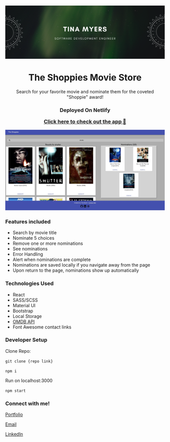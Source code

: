 ![image](src/assets/coverPhoto.PNG)

<h1 align="center">
The Shoppies Movie Store
</h1>

<p align="center">Search for your favorite movie and nominate them for the coveted "Shoppie" award!</p>

</h3>
<h3 align="center">
<p>Deployed On Netlify</p>
<a href="https://tinamyers-shoppies.herokuapp.com/">Click here to check out the app 🔗</a>
</h3>

![Image](src/assets/shoppies.jpg)

### Features included

- Search by movie title
- Nominate 5 choices
- Remove one or more nominations
- See nominations
- Error Handling
- Alert when nominations are complete
- Nominations are saved locally if you navigate away from the page
- Upon return to the page, nominations show up automatically

### Technologies Used

- React
- SASS/SCSS
- Material UI
- Bootstrap
- Local Storage
- [OMDB API](http://www.omdbapi.com/)
- Font Awesome contact links

### Developer Setup

Clone Repo:

```git clone {repo link}```

```npm i```

Run on localhost:3000

```npm start```

### Connect with me!

[Portfolio](https://tina-myers-portfolio.netlify.app/)

[Email](mailto:myers.tina515@gmail.com)

[LinkedIn](https://www.linkedin.com/in/tinalmyers/)
